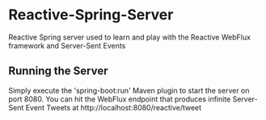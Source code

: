 # Reactive-Spring-Server
Reactive Spring server used to learn and play with the Reactive WebFlux framework and Server-Sent Events

## Running the Server
Simply execute the 'spring-boot:run' Maven plugin to start the server on port 8080.
You can hit the WebFlux endpoint that produces infinite Server-Sent Event Tweets at http://localhost:8080/reactive/tweet
